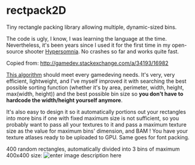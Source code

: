 # rectpack2D
Tiny rectangle packing library allowing multiple, dynamic-sized bins.

The code is ugly, I know, I was learning the language at the time.
Nevertheless, it's been years since I used it for the first time in my open-source shooter [Hypersomnia][3].
No crashes so far and works quite fast.

Copied from: http://gamedev.stackexchange.com/a/34193/16982

[This algorithm][1] should meet every gamedeving needs. 
It's very, very efficient, lightweight, and I've myself improved it with searching the best possible sorting function 
(whether it's by area, perimeter, width, height, max(width, height)) 
and the best possible bin size so **you don't have to hardcode the width/height yourself anymore**.

It's also easy to  design it so it automatically portions out your rectangles into more bins
if one with fixed maximum size is not sufficient, so you probably want to pass all your textures to it
and pass a maximum texture size as the value for maximum bins' dimension, and BAM ! 
You have your texture atlases ready to be uploaded to GPU. Same goes for font packing.

400 random rectangles, automatically divided into 3 bins of maximum 400x400 size:
![enter image description here][2]


  [1]: http://www.blackpawn.com/texts/lightmaps/default.html
  [2]: http://i.stack.imgur.com/mOgcn.png
  [3]: https://github.com/TeamHypersomnia/Hypersomnia
